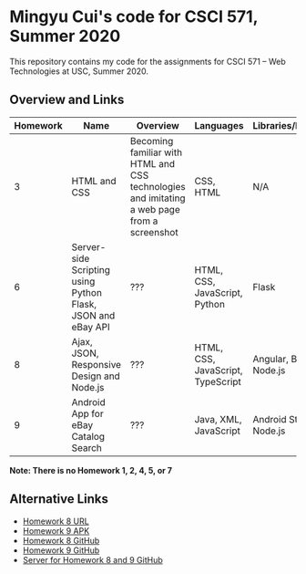 # Mingyu Cui's code for CSCI 571, Summer 2020  
This repository contains my code for the assignments for CSCI 571 – Web Technologies at USC, Summer 2020.  
   
## Overview and Links 
<table>
<thead>
  <tr>
    <th>Homework</th>
    <th>Name</th>
    <th>Overview</th>
    <th>Languages</th>
    <th>Libraries/Frameworks</th>
    <th>Details</th>
    <th>Deliverable</th>
  </tr>
</thead>
<tbody>
  <tr>
    <td>3</td>
    <td>HTML and CSS</td>
    <td>Becoming familiar with HTML and CSS technologies and imitating a web page from a screenshot</td>
    <td>CSS, HTML</td>
    <td>N/A</td>
    <td><a href="https://github.com/slhsxcmy/cs571/tree/master/hw3">Link<a></td>
    <td><a href="http://mingyucu.freevar.com/hfro2nVP6b/index.html">URL</a></td>
  </tr>
  <tr>
    <td>6</td>
    <td>Server-side Scripting using Python Flask, JSON and eBay API</td>
    <td>???</td>
    <td>HTML, CSS, JavaScript, Python</td>
    <td>Flask</td>
    <td><a href="https://github.com/slhsxcmy/cs571/tree/master/hw6">Link<a></td>
    <td><a href="http://homework6-cs571su2020.wl.r.appspot.com">URL</a></td>
  </tr>
  <tr>
    <td>8</td>
    <td>Ajax, JSON, Responsive Design and Node.js</td>
    <td>???</td>
    <td>HTML, CSS, JavaScript, TypeScript</td>
    <td>Angular, Bootstrap, Node.js</td>
    <td><a href="https://github.com/slhsxcmy/cs571/tree/master/hw8-client">Client<a><br>
        <a href="https://github.com/slhsxcmy/cs571/tree/master/hw8-server">Server<a></td>
    <td><a href="http://hw8-client-cs571su2020.wl.r.appspot.com">URL</a></td>
  </tr>
  <tr>
    <td>9</td>
    <td>Android App for eBay Catalog Search</td>
    <td>???</td>
    <td>Java, XML, JavaScript</td>
    <td>Android Studio, Node.js</td>
    <td><a href="https://github.com/slhsxcmy/cs571/tree/master/hw9">Client<a><br>
        <a href="https://github.com/slhsxcmy/cs571/tree/master/hw8-server">Server<a></td>
    <td><a href="https://drive.google.com/file/d/1YHNC95Gun0s5Ux9P1uScrNOfROR83tbP/view?usp=sharing">APK</a></td>
  </tr>
</tbody>
</table>

**Note: There is no Homework 1, 2, 4, 5, or 7**

## Alternative  Links  
- [Homework 8 URL](https://bit.ly/2PPMoI6)  
- [Homework 9 APK](https://bit.ly/2Y1DRWK)  
- [Homework 8 GitHub](https://git.io/JJ5RT)  
- [Homework 9 GitHub](https://git.io/JJ5BS)  
- [Server for Homework 8 and 9 GitHub](https://git.io/JJ5BH)  